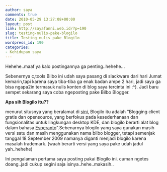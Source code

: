 ```yaml
---
author: saya
comments: true
date: 2010-05-29 13:27:08+00:00
layout: post
link: http://sayafanni.web.id/?p=190
slug: testing-nulis-pake-blogilo
title: Testing nulis pake Blogilo
wordpress_id: 190
categories:
- Kehidupan saya
---
```


Hehehe..maaf ya kalo postingannya ga penting..hehehe...

Sebenernya c,tools Bilbo ini udah saya pasang di slackware dari hari Jumat kemarin,tapi karena saya tiba-tiba ga enak badan ampe 2 hari, jadi saya ga bisa ngapa2in termasuk nulis konten di blog saya tercinta ini :^). Jadi baru sempet sekarang saya coba ngeposting pake Bilbo Blogger. 

**Apa sih Blogilo itu??**

menurut situsnya yang beralamat di [sini](http://blogilo.gnufolks.org/), Blogilo itu adalah "Blogging client gratis dan opensource, yang berfokus pada kesederhanaan dan fungsionalitas untuk lingkungan desktop KDE, dan blogilo berarti alat blog dalam bahasa [Esperanto](http://en.wikipedia.org/wiki/Esperanto)".Sebenarnya blogilo yang saya gunakan masih versi satu dan masih menggunakan nama bilbo blogger, tetapi semenjak tanggal 18 September 2009 namanya diganti menjadi blogilo karena masalah trademark. (waah berarti versi yang saya pake udah jadul yah..hehehe)

Ini pengalaman pertama saya posting pakai Blogilo ini. cuman ngetes doang..jadi cukup segini saja isinya..hehe..makasih..
